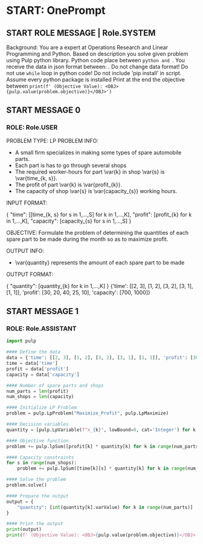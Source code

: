 # START: OnePrompt 
## START ROLE MESSAGE | Role.SYSTEM 
Background: You are a expert at Operations Research and Linear Programming and Python. Based on description you solve given problem using Pulp python library. Python code place between ```python and ```. You receive the data in json format between: <DATA></DATA>. Do not change data format! Do not use `while` loop in python code! Do not include 'pip install' in script. Assume every python package is installed Print at the end the objective between <OBJ></OBJ> `print(f' (Objective Value): <OBJ>{pulp.value(problem.objective)}</OBJ>')`  
## START MESSAGE 0 
### ROLE: Role.USER
<DESCRIPTION>
PROBLEM TYPE: LP
PROBLEM INFO:

- A small firm specializes in making some types of spare automobile parts. 
- Each part is has to go through several shops 
- The required worker-hours for part \var{k} in shop \var{s} is \var{time_{k, s}}.
- The profit of part \var{k} is \var{profit_{k}}.
- The capacity of shop \var{s} is \var{capacity_{s}} working hours.

INPUT FORMAT:

{
	"time": [[time_{k, s} for s in 1,...,S] for k in 1,...,K],
	"profit": [profit_{k} for k in 1,...,K],
	"capacity": [capacity_{s} for s in 1,...,S]
}


OBJECTIVE: Formulate the problem of determining the quantities of each spare part to be made during the month so as to maximize profit.

OUTPUT INFO:

- \var{quantity} represents the amount of each spare part to be made

OUTPUT FORMAT:

{
	"quantity": [quantity_{k} for k in 1,...,K]
}
</DESCRIPTION>
<DATA>
{'time': [[2, 3], [1, 2], [3, 2], [3, 1], [1, 1]], 'profit': [30, 20, 40, 25, 10], 'capacity': [700, 1000]}</DATA>


## START MESSAGE 1 
### ROLE: Role.ASSISTANT
```python
import pulp

#### Define the data
data = {'time': [[2, 3], [1, 2], [3, 2], [3, 1], [1, 1]], 'profit': [30, 20, 40, 25, 10], 'capacity': [700, 1000]}
time = data['time']
profit = data['profit']
capacity = data['capacity']

#### Number of spare parts and shops
num_parts = len(profit)
num_shops = len(capacity)

#### Initialize LP Problem
problem = pulp.LpProblem("Maximize_Profit", pulp.LpMaximize)

#### Decision variables
quantity = [pulp.LpVariable(f"x_{k}", lowBound=0, cat='Integer') for k in range(num_parts)]

#### Objective function
problem += pulp.lpSum([profit[k] * quantity[k] for k in range(num_parts)])

#### Capacity constraints
for s in range(num_shops):
    problem += pulp.lpSum([time[k][s] * quantity[k] for k in range(num_parts)]) <= capacity[s]

#### Solve the problem
problem.solve()

#### Prepare the output
output = {
    "quantity": [int(quantity[k].varValue) for k in range(num_parts)]
}

#### Print the output
print(output)
print(f' (Objective Value): <OBJ>{pulp.value(problem.objective)}</OBJ>')
```

